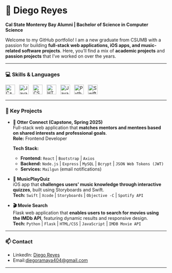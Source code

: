 # 🦦 Diego Reyes

**Cal State Monterey Bay Alumni | Bachelor of Science in Computer Science**

Welcome to my GitHub portfolio! I am a new graduate from CSUMB with a passion for building **full-stack web applications, iOS apps, and music-related software projects**. Here, you’ll find a mix of **academic projects** and **passion projects** that I’ve worked on over the years.

---

### 💻 Skills & Languages

<img align="left" alt="C++" width="30px" style="padding-right:10px" src="https://cdn.jsdelivr.net/gh/devicons/devicon@latest/icons/cplusplus/cplusplus-original.svg"/>
<img align="left" alt="Java" width="30px" style="padding-right:10px" src="https://cdn.jsdelivr.net/gh/devicons/devicon/icons/java/java-original.svg"/>
<img align="left" alt="CSS3" width="30px" style="padding-right:10px" src="https://cdn.jsdelivr.net/gh/devicons/devicon/icons/css3/css3-plain.svg"/>
<img align="left" alt="HTML5" width="30px" style="padding-right:10px" src="https://cdn.jsdelivr.net/gh/devicons/devicon/icons/html5/html5-plain.svg"/>
<img align="left" alt="JavaScript" width="30px" style="padding-right:10px" src="https://cdn.jsdelivr.net/gh/devicons/devicon/icons/javascript/javascript-plain.svg"/>
<img align="left" alt="Python" width="30px" style="padding-right:10px" src="https://cdn.jsdelivr.net/gh/devicons/devicon/icons/python/python-original.svg"/>
<img align="left" alt="Swift" width="30px" style="padding-right:10px" src="https://cdn.jsdelivr.net/gh/devicons/devicon@latest/icons/swift/swift-original.svg"/>
<br/><br/>

---

### 🚀 Key Projects

- **🦦 Otter Connect (Capstone, Spring 2025)**  
  Full-stack web application that **matches mentors and mentees based on shared interests and professional goals**.  
  **Role:** Frontend Developer  

  **Tech Stack:**  
  - **Frontend:** `React` | `Bootstrap` | `Axios`  
  - **Backend:** `Node.js` | `Express` | `MySQL` | `Bcrypt` | `JSON Web Tokens (JWT)`  
  - **Services:** `Mailgun` (email notifications)
    
- **🎵 MusicPlayQuiz**  
  iOS app that **challenges users’ music knowledge through interactive quizzes**, built using Storyboards and Swift.  
  **Tech:** `Swift` | `Xcode` | `Storyboards` | `Objective -C` | `Spotify API` 

- **🎬 Movie Search**  
  Flask web application that **enables users to search for movies using the IMDb API**, featuring dynamic results and responsive design.  
  **Tech:** `Python` | `Flask` | `HTML/CSS` | `JavaScript` | `IMDB Movie API`

---

### 📫 Contact

- LinkedIn: [Diego Reyes](https://www.linkedin.com/in/diego-reyes-91851b251/)
- Email:diegoramaya404@gmail.com

---
